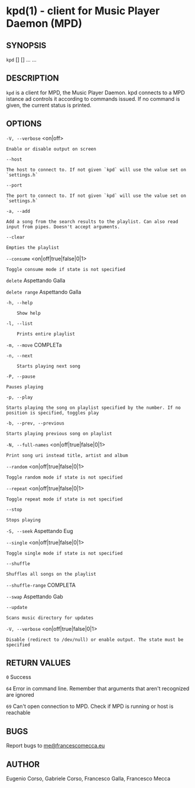 kpd(1) - client for Music Player Daemon (MPD)
========================================

## SYNOPSIS

`kpd` <options> [<arguments>] <options> [<arguments>] ... ...

## DESCRIPTION 

`kpd` is a client for MPD, the Music Player Daemon.
kpd connects to a MPD istance ad controls it according to commands issued.
If no command is given, the current status is printed.

## OPTIONS

`-V, --verbose` <on|off>

	Enable or disable output on screen

`--host`

	The host to connect to. If not given `kpd` will use the value set on `settings.h`

`--port`

	The port to connect to. If not given `kpd` will use the value set on `settings.h`

`-a, --add`

	Add a song from the search results to the playlist. Can also read input from pipes. Doesn't accept arguments.

`--clear`

	Empties the playlist

`--consume` <on|off|true|false|0|1>

	Toggle consume mode if state is not specified

`delete`
	Aspettando Galla

`delete range`
	Aspettando Galla

`-h, --help`

		Show help

`-l, --list`

		Prints entire playlist

`-m, --move`
	COMPLETa

`-n, --next`

		Starts playing next song

`-P, --pause`

	Pauses playing

`-p, --play` <position>

	Starts playing the song on playlist specified by the number. If no position is specified, toggles play

`-b, --prev, --previous`

	Starts playing previous song on playlist
`-N, --full-names` <on|off|true|false|0|1>
	
	Print song uri instead title, artist and album

	

`--random` <on|off|true|false|0|1>

	Toggle random mode if state is not specified

`--repeat` <on|off|true|false|0|1>

	Toggle repeat mode if state is not specified

`--stop`

	Stops playing

`-S, --seek`
	Aspettando Eug

`--single` <on|off|true|false|0|1>

	Toggle single mode if state is not specified

`--shuffle`

	Shuffles all songs on the playlist

`--shuffle-range`
	COMPLETA

`--swap`
	Aspettando Gab

`--update`

	Scans music directory for updates

`-V, --verbose` <on|off|true|false|0|1>

	Disable (redirect to /dev/null) or enable output. The state must be specified

	
	

## RETURN VALUES

`0`
	Success

`64`
	Error in command line. Remember that arguments that aren't recognized are ignored

`69`
	Can't open connection to MPD. Check if MPD is running or host is reachable 

## BUGS

Report bugs to me@francescomecca.eu


## AUTHOR

Eugenio Corso, Gabriele Corso, Francesco Galla, Francesco Mecca
